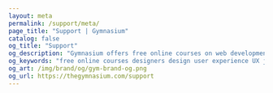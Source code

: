 ```yaml
---
layout: meta
permalink: /support/meta/
page_title: "Support | Gymnasium"
catalog: false
og_title: "Support"
og_description: "Gymnasium offers free online courses on web development, design, user experience, and content creation."
og_keywords: "free online courses designers design user experience UX javascript node nodejs sketch wordpress drupal UI"
og_art: /img/brand/og/gym-brand-og.png
og_url: https://thegymnasium.com/support
---
```

